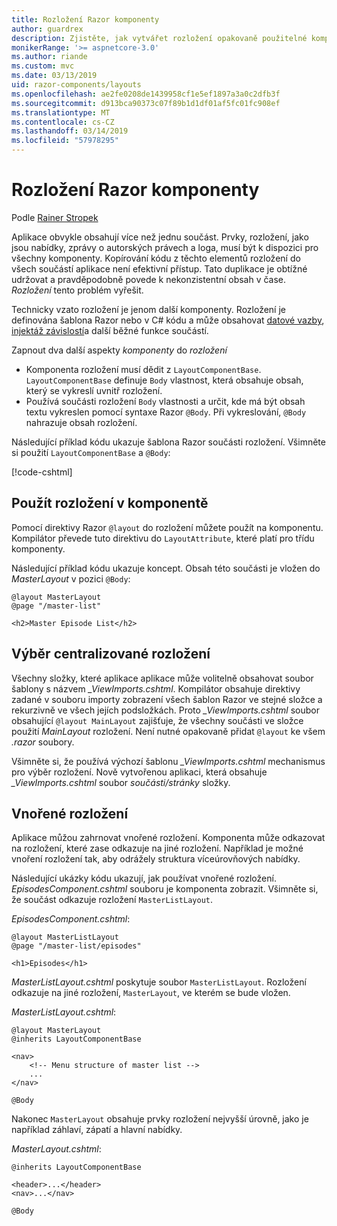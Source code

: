 ```yaml
---
title: Rozložení Razor komponenty
author: guardrex
description: Zjistěte, jak vytvářet rozložení opakovaně použitelné komponenty pro Razor součásti aplikace.
monikerRange: '>= aspnetcore-3.0'
ms.author: riande
ms.custom: mvc
ms.date: 03/13/2019
uid: razor-components/layouts
ms.openlocfilehash: ae2fe0208de1439958cf1e5ef1897a3a0c2dfb3f
ms.sourcegitcommit: d913bca90373c07f89b1d1df01af5fc01fc908ef
ms.translationtype: MT
ms.contentlocale: cs-CZ
ms.lasthandoff: 03/14/2019
ms.locfileid: "57978295"
---
```

# <a name="razor-components-layouts"></a>Rozložení Razor komponenty

Podle [Rainer Stropek](https://www.timecockpit.com)

Aplikace obvykle obsahují více než jednu součást. Prvky, rozložení, jako jsou nabídky, zprávy o autorských právech a loga, musí být k dispozici pro všechny komponenty. Kopírování kódu z těchto elementů rozložení do všech součástí aplikace není efektivní přístup. Tato duplikace je obtížné udržovat a pravděpodobně povede k nekonzistentní obsah v čase. *Rozložení* tento problém vyřešit.

Technicky vzato rozložení je jenom další komponenty. Rozložení je definována šablona Razor nebo v C# kódu a může obsahovat [datové vazby](xref:razor-components/components#data-binding), [injektáž závislostí](xref:razor-components/dependency-injection)a další běžné funkce součástí.

Zapnout dva další aspekty *komponenty* do *rozložení*

* Komponenta rozložení musí dědit z `LayoutComponentBase`. `LayoutComponentBase` definuje `Body` vlastnost, která obsahuje obsah, který se vykreslí uvnitř rozložení.
* Používá součásti rozložení `Body` vlastnosti a určit, kde má být obsah textu vykreslen pomocí syntaxe Razor `@Body`. Při vykreslování, `@Body` nahrazuje obsah rozložení.

Následující příklad kódu ukazuje šablona Razor součásti rozložení. Všimněte si použití `LayoutComponentBase` a `@Body`:

[!code-cshtml[](layouts/sample_snapshot/3.x/MasterLayout.cshtml?highlight=1,13)]

## <a name="use-a-layout-in-a-component"></a>Použít rozložení v komponentě

Pomocí direktivy Razor `@layout` do rozložení můžete použít na komponentu. Kompilátor převede tuto direktivu do `LayoutAttribute`, které platí pro třídu komponenty.

Následující příklad kódu ukazuje koncept. Obsah této součásti je vložen do *MasterLayout* v pozici `@Body`:

```cshtml
@layout MasterLayout
@page "/master-list"

<h2>Master Episode List</h2>
```

## <a name="centralized-layout-selection"></a>Výběr centralizované rozložení

Všechny složky, které aplikace aplikace může volitelně obsahovat soubor šablony s názvem *_ViewImports.cshtml*. Kompilátor obsahuje direktivy zadané v souboru importy zobrazení všech šablon Razor ve stejné složce a rekurzivně ve všech jejích podsložkách. Proto *_ViewImports.cshtml* soubor obsahující `@layout MainLayout` zajišťuje, že všechny součásti ve složce použití *MainLayout* rozložení. Není nutné opakovaně přidat `@layout` ke všem *.razor* soubory.

Všimněte si, že používá výchozí šablonu *_ViewImports.cshtml* mechanismus pro výběr rozložení. Nově vytvořenou aplikaci, která obsahuje *_ViewImports.cshtml* soubor *součásti/stránky* složky.

## <a name="nested-layouts"></a>Vnořené rozložení

Aplikace můžou zahrnovat vnořené rozložení. Komponenta může odkazovat na rozložení, které zase odkazuje na jiné rozložení. Například je možné vnoření rozložení tak, aby odrážely struktura víceúrovňových nabídky.

Následující ukázky kódu ukazují, jak používat vnořené rozložení. *EpisodesComponent.cshtml* souboru je komponenta zobrazit. Všimněte si, že součást odkazuje rozložení `MasterListLayout`.

*EpisodesComponent.cshtml*:

```cshtml
@layout MasterListLayout
@page "/master-list/episodes"

<h1>Episodes</h1>
```

*MasterListLayout.cshtml* poskytuje soubor `MasterListLayout`. Rozložení odkazuje na jiné rozložení, `MasterLayout`, ve kterém se bude vložen.

*MasterListLayout.cshtml*:

```cshtml
@layout MasterLayout
@inherits LayoutComponentBase

<nav>
    <!-- Menu structure of master list -->
    ...
</nav>

@Body
```

Nakonec `MasterLayout` obsahuje prvky rozložení nejvyšší úrovně, jako je například záhlaví, zápatí a hlavní nabídky.

*MasterLayout.cshtml*:

```cshtml
@inherits LayoutComponentBase

<header>...</header>
<nav>...</nav>

@Body
```
